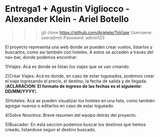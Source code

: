 <h1> Entrega1 + Agustin Vigliocco - Alexander Klein - Ariel Botello </h1>

>>>   git clone https://github.com/Arielele/TpViaje
Username:	useradmin
Password:	admin123




El proyecto representa una web donde se pueden crear vuelos, listarlos y buscarlos, como así también con hoteles. A estos se acceden a traves del nav-bar, donde podemos encontrar:

1)Viajes: Acá es donde se listan los viajes que se van creando.

2)Crear Viajes: Acá es donde, en caso de estar logueados, podemos crear el viaje ingresando el precio, el destino, la fecha de salida y de llegada. (<strong>ACLARACION: El formato de ingreso de las fechas es el siguiente: DD/MM/YYYY</strong>).

3)Hoteles: Acá se pueden visualizar los hoteles en una lista, como también agregar nuevos o editarlos en caso de estar logueado.

4)Sobre Nosotros: Breve resumen del equipo detrás del proyecto.

5)Buscador: En esta seccion podemos buscar los destinos que hemos creado, listandose segun el destino buscado.


